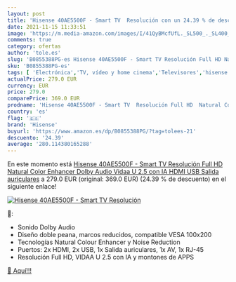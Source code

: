 ```yaml
---
layout: post
title: 'Hisense 40AE5500F - Smart TV  Resolución con un 24.39 % de descuento'
date: 2021-11-15 11:33:51
image: 'https://m.media-amazon.com/images/I/41QyBMcfUfL._SL500_._SL400_.jpg'
comments: true
category: ofertas
author: 'tole.es'
slug: 'B0855388PG-es Hisense 40AE5500F - Smart TV Resolución Full HD Natural...'
sku: 'B0855388PG-es'
tags: [ 'Electrónica','TV, vídeo y home cinema','Televisores','hisense','smart','tv', ]
actualPrice: 279.0 EUR
currency: EUR
price: 279.0
comparePrice: 369.0 EUR
prodname: 'Hisense 40AE5500F - Smart TV  Resolución Full HD  Natural Color Enhancer  Dolby Audio  Vidaa U 2.5 con IA  HDMI  USB  Salida auriculares'
country: 'es'
flag: '🇪🇸'
brand: 'Hisense'
buyurl: 'https://www.amazon.es/dp/B0855388PG/?tag=tolees-21'
descuento: '24.39'
average: '280.114380165288'
---
```


En este momento está [Hisense 40AE5500F - Smart TV  Resolución Full HD  Natural Color Enhancer  Dolby Audio  Vidaa U 2.5 con IA  HDMI  USB  Salida auriculares](https://www.amazon.es/dp/B0855388PG/?tag=tolees-21) a 279.0 EUR (original: 369.0 EUR) (24.39 %  de descuento) en el siguiente enlace!

[![Hisense 40AE5500F - Smart TV  Resolución](https://m.media-amazon.com/images/I/41QyBMcfUfL._SL500_._SL400_.jpg)](https://www.amazon.es/dp/B0855388PG/?tag=tolees-21)

🔎:

- Sonido Dolby Audio
- Diseño doble peana, marcos reducidos, compatible VESA 100x200
- Tecnologías Natural Colour Enhancer y Noise Reduction
- Puertos: 2x HDMI, 2x USB, 1x Salida auriculares, 1x AV, 1x RJ-45
- Resolución Full HD, VIDAA U 2.5 con IA y montones de APPS

[🛒 Aquí!!!](https://www.amazon.es/dp/B0855388PG/?tag=tolees-21)
